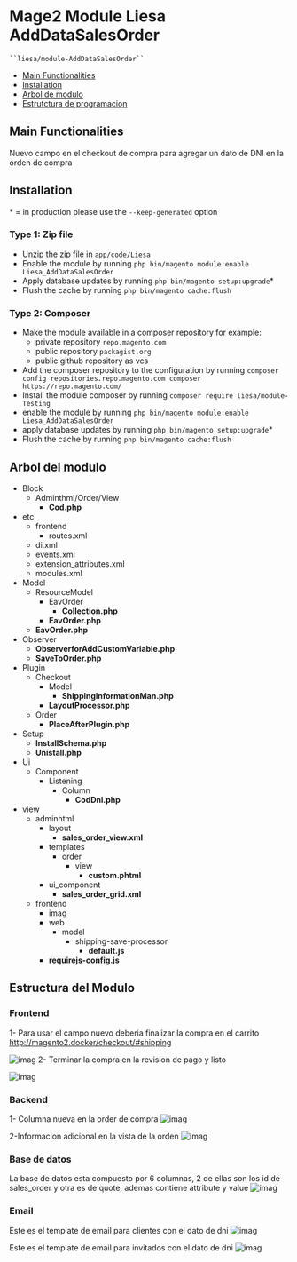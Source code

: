 # Mage2 Module Liesa AddDataSalesOrder

    ``liesa/module-AddDataSalesOrder``

 - [Main Functionalities](#funcionalidades_modulo)
 - [Installation](#instalacion_modulo)
 - [Arbol de modulo](#arbol_modulo)
 - [Estrutctura de programacion ](#estructura_modulo)

<div id='funcionalidades_modulo' />

## Main Functionalities
Nuevo campo en el checkout de compra para agregar un dato de DNI en la orden de compra

<div id='instalacion_modulo' />

## Installation
\* = in production please use the `--keep-generated` option

### Type 1: Zip file

 - Unzip the zip file in `app/code/Liesa`
 - Enable the module by running `php bin/magento module:enable Liesa_AddDataSalesOrder`
 - Apply database updates by running `php bin/magento setup:upgrade`\*
 - Flush the cache by running `php bin/magento cache:flush`

### Type 2: Composer

 - Make the module available in a composer repository for example:
    - private repository `repo.magento.com`
    - public repository `packagist.org`
    - public github repository as vcs
 - Add the composer repository to the configuration by running `composer config repositories.repo.magento.com composer https://repo.magento.com/`
 - Install the module composer by running `composer require liesa/module-Testing`
 - enable the module by running `php bin/magento module:enable Liesa_AddDataSalesOrder`
 - apply database updates by running `php bin/magento setup:upgrade`\*
 - Flush the cache by running `php bin/magento cache:flush`

<div id='arbol_modulo' />

## Arbol del modulo

 - Block
	- Adminthml/Order/View
      - **Cod.php**
 - etc
   - frontend
      - routes.xml
   - di.xml
   - events.xml
   - extension_attributes.xml
   - modules.xml
 - Model
   - ResourceModel
      - EavOrder
         - **Collection.php**
      - **EavOrder.php**
   - **EavOrder.php**
 - Observer
   - **ObserverforAddCustomVariable.php**
   - **SaveToOrder.php**
 - Plugin
	- Checkout 
      - Model
         - **ShippingInformationMan.php**
      - **LayoutProcessor.php**
   - Order
      - **PlaceAfterPlugin.php**
 - Setup
   - **InstallSchema.php**
   - **Unistall.php**
 - Ui
   - Component
      - Listening
         - Column
            - **CodDni.php**
 - view 
   - adminhtml
      - layout
         - **sales_order_view.xml**
      - templates
         - order
            - view
               - **custom.phtml**
      - ui_component
         - **sales_order_grid.xml**
   - frontend
      - imag
      - web
         - model
            - shipping-save-processor
               - **default.js**
      - **requirejs-config.js**


<div id='estructura_modulo' />

## Estructura del Modulo

### Frontend
 1- Para usar el campo nuevo deberia finalizar la compra en el carrito
 http://magento2.docker/checkout/#shipping

 ![imag](./view/frontend/imag/dni_en_shipping.png)
 2- Terminar la compra en la revision de pago y listo

![imag](./view/frontend/imag/metodo_de_pago.png)
### Backend
1- Columna nueva en la order de compra
![imag](./view/frontend/imag/orden_backend.png)

2-Informacion adicional en la vista de la orden
![imag](./view/frontend/imag/orden_info_en_backend.png)

### Base de datos
 La base de datos esta compuesto por 6 columnas, 2 de ellas son los id de sales_order y otra es de quote, ademas contiene attribute y value
![imag](./view/frontend/imag/base_de_datos.png)
### Email
Este es el template de email para clientes con el dato de dni
![imag](./view/frontend/imag/template_de_email.png)

Este es el template de email para invitados con el dato de dni
![imag](./view/frontend/imag/template_email_invitado.png)
